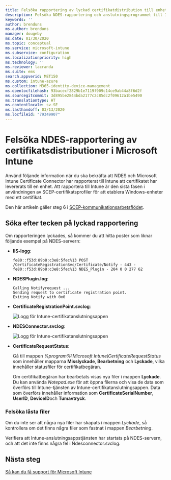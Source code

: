 ```yaml
---
title: Felsöka rapportering av lyckad certifikatdistribution till enheter när du använder SCEP med Microsoft Intune | Microsoft Docs
description: Felsöka NDES-rapportering och anslutningsprogrammet till Intune om en lyckad certifikatsdistribution som har etablerats med SCEP-certifikatsprofiler.
keywords: ''
author: brenduns
ms.author: brenduns
manager: dougeby
ms.date: 01/30/2020
ms.topic: conceptual
ms.service: microsoft-intune
ms.subservice: configuration
ms.localizationpriority: high
ms.technology: ''
ms.reviewer: lacranda
ms.suite: ems
search.appverid: MET150
ms.custom: intune-azure
ms.collection: M365-identity-device-management
ms.openlocfilehash: 93bacecf2829b1e7119f909c14ce9ab44a8f6d2f
ms.sourcegitcommit: 3d895be2844bda2177c2c85dc2f09612a1be5490
ms.translationtype: HT
ms.contentlocale: sv-SE
ms.lasthandoff: 03/13/2020
ms.locfileid: "79349907"
---
```

# <a name="troubleshoot-ndes-reporting-of-certificate-deployments-in-microsoft-intune"></a>Felsöka NDES-rapportering av certifikatsdistributioner i Microsoft Intune

Använd följande information när du ska bekräfta att NDES och Microsoft Intune Certificate Connector har rapporterat till Intune att certifikatet har levererats till en enhet. Att rapportera till Intune är den sista fasen i användningen av SCEP-certifikatsprofiler för att etablera Windows-enheter med ett certifikat.

Den här artikeln gäller steg 6 i [SCEP-kommunikationsarbetsflödet](troubleshoot-scep-certificate-profiles.md).

## <a name="review-for-signs-of-successful-reporting"></a>Söka efter tecken på lyckad rapportering

Om rapporteringen lyckades, så kommer du att hitta poster som liknar följande exempel på NDES-servern:

- **IIS-logg**:

  `fe80::f53d:89b8:c3e8:5fec%13 POST /CertificateRegistrationSvc/Certificate/Notify - 443 - fe80::f53d:89b8:c3e8:5fec%13 NDES_Plugin - 204 0 0 277 62`

- **NDESPlugin.log**:

  ```
  Calling Notifyrequest ...
  Sending request to certificate registration point.
  Exiting Notify with 0x0
  ```

- **CertificateRegistrationPoint.svclog**:

  ![Logg för Intune-certifikatanslutningsappen](../protect/media/troubleshoot-scep-certificate-reporting/certificate-registration-point-log.png)

- **NDESConnector.svclog**:

  ![Logg för Intune-certifikatanslutningsappen](../protect/media/troubleshoot-scep-certificate-reporting/ndesconnector-log.png)

- **CertificateRequestStatus**:

  Gå till mappen *%program%\Microsoft Intune\CertificateRequestStatus* som innehåller mapparna **Misslyckade**, **Bearbetning** och **Lyckade**, vilka innehåller statusfiler för certifikatbegäran.

  Om certifikatbegäran har bearbetats visas nya filer i mappen **Lyckade**. Du kan använda *Notepad.exe* för att öppna filerna och visa de data som överförs till Intune-tjänsten av Intune-certifikatanslutningsappen. Data som överförs innehåller information som **CertificateSerialNumber**, **UserID**, **DeviceID**och **Tumavtryck**.

### <a name="troubleshoot-stuck-files"></a>Felsöka låsta filer

Om du inte ser att några nya filer har skapats i mappen *Lyckade*, så kontrollera om det finns några filer som fastnat i mappen *Bearbetning*.

Verifiera att Intune-anslutningsappstjänsten har startats på NDES-servern, och att det inte finns några fel i Ndesconnector.svclog.

## <a name="next-steps"></a>Nästa steg

[Så kan du få support för Microsoft Intune](../fundamentals/get-support.md)
